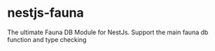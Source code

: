 # nestjs-fauna
The ultimate Fauna DB Module for NestJs. Support the main fauna db function and type checking
